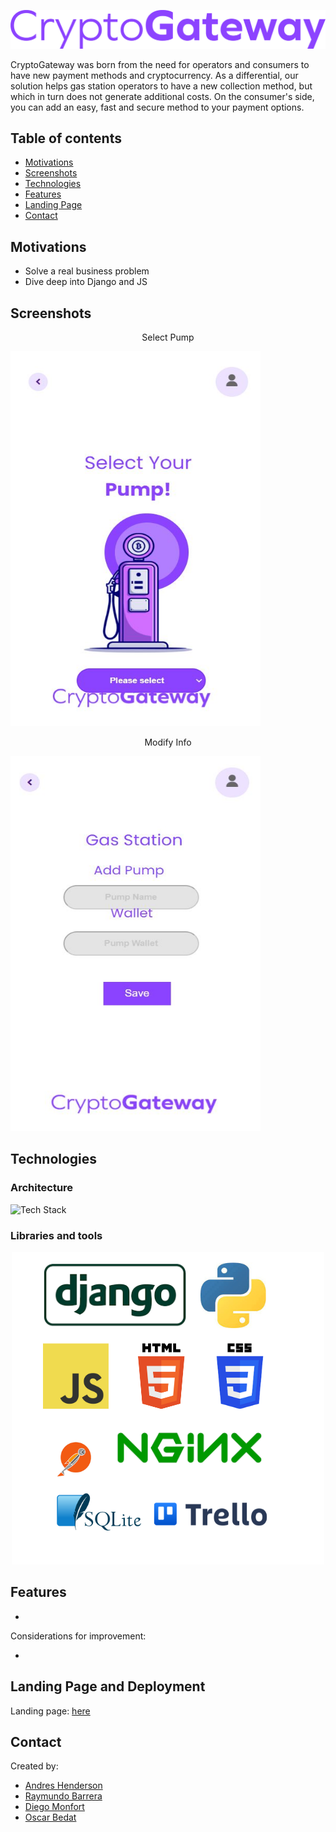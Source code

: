 ![Logo](https://github.com/Ouyei/CriptoGateway/blob/main/images/logo_CG.png) 

CryptoGateway was born from the need for operators and consumers to have new payment methods and cryptocurrency. As a differential, our solution helps gas station operators to have a new collection method, but which in turn does not generate additional costs. On the consumer's side, you can add an easy, fast and secure method to your payment options.

## Table of contents

- [Motivations](#motivations)
- [Screenshots](#screenshots)
- [Technologies](#technologies)
- [Features](#features)
- [Landing Page](#landing_page)
- [Contact](#contact)

## Motivations

- Solve a real business problem
- Dive deep into Django and JS

## Screenshots

<p align="center">Select Pump</p>

<img src="https://github.com/Ouyei/CriptoGateway/blob/main/images/select_pump.JPG" class="centerImage" width="400" height="600" />

<p align="center">Modify Info</p>

<img src="https://github.com/Ouyei/CriptoGateway/blob/main/images/modify_info.JPG" class="centerImage" width="400" height="600" />

## Technologies

### Architecture

![Tech Stack]()

### Libraries and tools

<center><img src="https://github.com/Ouyei/CriptoGateway/blob/main/images/libraries%20and%20tools.png" width="500" height="500"></center>

## Features

- 

Considerations for improvement: 

- 

## Landing Page and Deployment

Landing page: [here](https://www.andreshenderson.tech/)

## Contact

Created by:

- [Andres Henderson](https://github.com/andresovichh)
- [Raymundo Barrera](https://github.com/RayBar72)
- [Diego Monfort](https://github.com/DiegoMHol)
- [Oscar Bedat](https://github.com/Ouyei)
